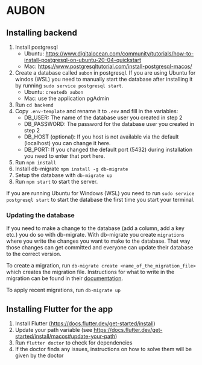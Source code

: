 # AUBON

## Installing backend

1. Install postgresql
    - Ubuntu: <https://www.digitalocean.com/community/tutorials/how-to-install-postgresql-on-ubuntu-20-04-quickstart>
    - Mac: <https://www.postgresqltutorial.com/install-postgresql-macos/>
2. Create a database called `aubon` in postgresql. If you are using Ubuntu for windos (WSL) you need to manually start the database after installing it by running `sudo service postgresql start`.
    - Ubuntu: `createdb aubon`
    - Mac: use the application pgAdmin
3. Run `cd backend`
4. Copy `.env-template` and rename it to `.env` and fill in the variables:
    - DB_USER: The name of the database user you created in step 2
    - DB_PASSWORD: The password for the database user you created in step 2
    - DB_HOST (optional): If you host is not available via the default (localhost) you can change it here.
    - DB_PORT: If you changed the default port (5432) during installation you need to enter that port here.
5. Run `npm install`
6. Install db-migrate `npm install -g db-migrate`
7. Setup the database with `db-migrate up`
8. Run `npm start` to start the server. 

If you are running Ubuntu for Windows (WSL) you need to run `sudo service postgresql start` to start the database the first time you start your terminal.

### Updating the database

If you need to make a change to the database (add a column, add a key etc.) you do so with db-migrate. 
With db-migrate you create `migrations` where you write the changes you want to make to the database.
That way those changes can get committed and everyone can update their database to the correct version.

To create a migration, run `db-migrate create <name_of_the_migration_file>` which creates the migration file.
Instructions for what to write in the migration can be found in their [documentation](https://db-migrate.readthedocs.io/en/latest/API/SQL/).

To apply recent migrations, run `db-migrate up`

## Installing Flutter for the app

1. Install Flutter (https://docs.flutter.dev/get-started/install)
2. Update your path variable (see https://docs.flutter.dev/get-started/install/macos#update-your-path)
3. Run `flutter doctor` to check for dependencies
4. If the doctor finds any issues, instructions on how to solve them will be given by the doctor

